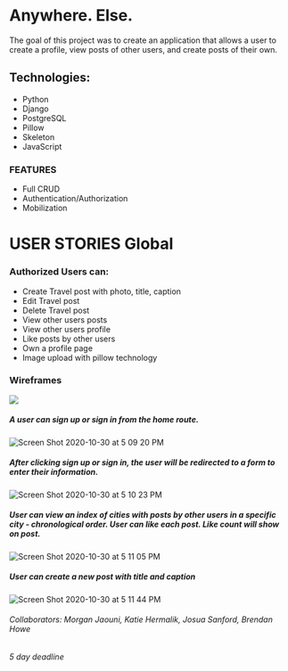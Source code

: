 # Anywhere. Else. 

The goal of this project was to create an application that allows a user to create a profile, view posts of other users, and create posts of their own. 



## Technologies: 
* Python
* Django
* PostgreSQL
* Pillow
* Skeleton
* JavaScript

### FEATURES
* Full CRUD
* Authentication/Authorization
* Mobilization

# USER STORIES Global

### Authorized Users can:


* Create Travel post with photo, title, caption
* Edit Travel post
* Delete Travel post
* View other users posts
* View other users profile
* Like posts by other users
* Own a profile page
* Image upload with pillow technology


### Wireframes


![](https://files.slack.com/files-pri/T0351JZQ0-F01E3NP7NBT/copy_of_wayfarer_project_erd.png)




##### A user can sign up or sign in from the home route.
![Screen Shot 2020-10-30 at 5 09 20 PM](https://media.git.generalassemb.ly/user/31017/files/b8c05980-1ad2-11eb-9f18-fe293de93cd5)


##### After clicking sign up or sign in, the user will be redirected to a form to enter their information. 
![Screen Shot 2020-10-30 at 5 10 23 PM](https://media.git.generalassemb.ly/user/31017/files/de4d6300-1ad2-11eb-95c0-3559a595661d)


##### User can view an index of cities with posts by other users in a specific city - chronological order. User can like each post. Like count will show on post.
![Screen Shot 2020-10-30 at 5 11 05 PM](https://media.git.generalassemb.ly/user/31017/files/f329f680-1ad2-11eb-8d5a-9e7ac44ddfb5)



##### User can create a new post with title and caption
![Screen Shot 2020-10-30 at 5 11 44 PM](https://media.git.generalassemb.ly/user/31017/files/0a68e400-1ad3-11eb-898b-dcad9384cb7c)


###### Collaborators: Morgan Jaouni, Katie Hermalik, Josua Sanford, Brendan Howe
###### 5 day deadline
